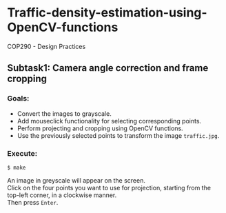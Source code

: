 # Traffic-density-estimation-using-OpenCV-functions
COP290 - Design Practices

## Subtask1: Camera angle correction and frame cropping
### Goals:
- Convert the images to grayscale.
- Add mouseclick functionality for selecting corresponding points.
- Perform projecting and cropping using OpenCV functions.
- Use the previously selected points to transform the image ```traffic.jpg```.

### Execute:
```
$ make
```
An image in greyscale will appear on the screen.\
Click on the four points you want to use for projection, starting from the top-left corner, in a clockwise manner. \
Then press ```Enter```.

